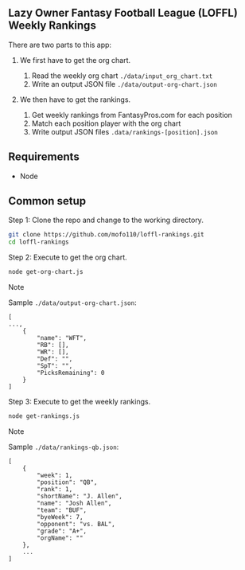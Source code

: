 ## Lazy Owner Fantasy Football League (LOFFL) Weekly Rankings

There are two parts to this app:

1. We first have to get the org chart.
    1. Read the weekly org chart `./data/input_org_chart.txt`
    2. Write an output JSON file `./data/output-org-chart.json`

2. We then have to get the rankings.
    1. Get weekly rankings from FantasyPros.com for each position
    2. Match each position player with the org chart
    2. Write output JSON files `.data/rankings-[position].json`

## Requirements

* Node

## Common setup

Step 1: Clone the repo and change to the working directory.

```bash
git clone https://github.com/mofo110/loffl-rankings.git
cd loffl-rankings
```
Step 2: Execute to get the org chart.

```bash
node get-org-chart.js
```

> [!NOTE]
> Sample `./data/output-org-chart.json`:

```console
[
...,
    {
        "name": "WFT",
        "RB": [],
        "WR": [],
        "Def": "",
        "SpT": "",
        "PicksRemaining": 0
    }
]
```

Step 3: Execute to get the weekly rankings.

```bash
node get-rankings.js
```

> [!NOTE]
> Sample `./data/rankings-qb.json`:

```console
[
    {
        "week": 1,
        "position": "QB",
        "rank": 1,
        "shortName": "J. Allen",
        "name": "Josh Allen",
        "team": "BUF",
        "byeWeek": 7,
        "opponent": "vs. BAL",
        "grade": "A+",
        "orgName": ""
    },
    ...
]
```